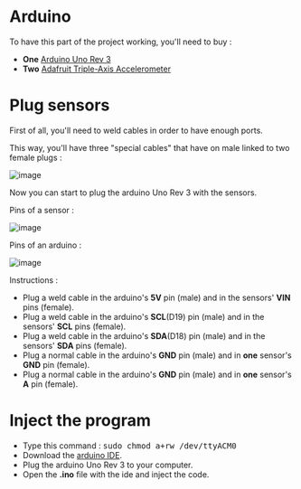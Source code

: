 # Arduino

To have this part of the project working, you'll need to buy : 

- **One** [Arduino Uno Rev 3](https://store.arduino.cc/products/arduino-uno-rev3/)
- **Two** [Adafruit Triple-Axis Accelerometer](https://www.adafruit.com/product/2019)

# Plug sensors 

First of all, you'll need to weld cables in order to have enough ports. 

This way, you'll have three "special cables" that have on male linked to two female plugs : 

![image](https://user-images.githubusercontent.com/79083274/146681447-0d59ed58-8229-47ec-a90b-bd23d4a906f7.png)

Now you can start to plug the arduino Uno Rev 3 with the sensors.

Pins of a sensor : 

![image](https://user-images.githubusercontent.com/79083274/146681664-3a33ad8b-e0b4-4019-885a-14ad780f33cc.png)

Pins of an arduino :

![image](https://user-images.githubusercontent.com/79083274/146681773-a678b52e-e16b-43af-9704-4d2eb906b97a.png)

Instructions : 

- Plug a weld cable in the arduino's **5V** pin (male) and in the sensors' **VIN** pins (female). 
- Plug a weld cable in the arduino's **SCL**(D19) pin (male) and in the sensors' **SCL** pins (female).
- Plug a weld cable in the arduino's **SDA**(D18) pin (male) and in the sensors' **SDA** pins (female).
- Plug a normal cable in the arduino's **GND** pin (male) and in **one** sensor's **GND** pin (female).
- Plug a normal cable in the arduino's **GND** pin (male) and in **one** sensor's **A** pin (female).

# Inject the program 
- Type this command : <tt>sudo chmod a+rw /dev/ttyACM0</tt>
- Download the [arduino IDE](https://www.arduino.cc/en/software).
- Plug the arduino Uno Rev 3 to your computer. 
- Open the **.ino** file with the ide and inject the code. 
